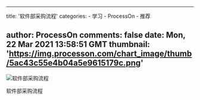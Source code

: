 
---
title: '软件部采购流程'
categories: 
    - 学习
    - ProcessOn
    - 推荐

author: ProcessOn
comments: false
date: Mon, 22 Mar 2021 13:58:51 GMT
thumbnail: 'https://img.processon.com/chart_image/thumb/5ac43c55e4b04a5e9615179c.png'
---

<div>   
<img class="thumb" alt="软件部采购流程" src="https://img.processon.com/chart_image/thumb/5ac43c55e4b04a5e9615179c.png" referrerpolicy="no-referrer">
<p>软件部采购流程</p>  
</div>
            